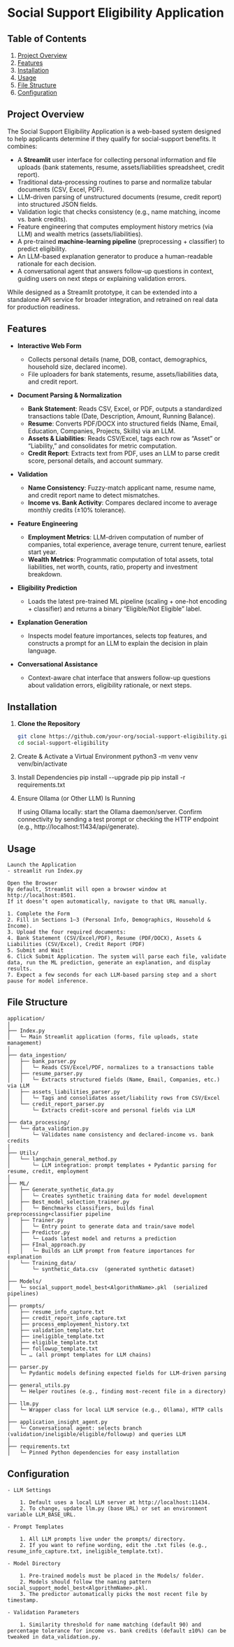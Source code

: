 # Social Support Eligibility Application

## Table of Contents

1. [Project Overview](#project-overview)  
2. [Features](#features)  
3. [Installation](#installation)  
4. [Usage](#usage)  
5. [File Structure](#file-structure)  
6. [Configuration](#configuration)  


## Project Overview

The Social Support Eligibility Application is a web-based system designed to help applicants determine if they qualify for social-support benefits. It combines:

- A **Streamlit** user interface for collecting personal information and file uploads (bank statements, resume, assets/liabilities spreadsheet, credit report).  
- Traditional data-processing routines to parse and normalize tabular documents (CSV, Excel, PDF).  
- LLM-driven parsing of unstructured documents (resume, credit report) into structured JSON fields.  
- Validation logic that checks consistency (e.g., name matching, income vs. bank credits).  
- Feature engineering that computes employment history metrics (via LLM) and wealth metrics (assets/liabilities).  
- A pre-trained **machine-learning pipeline** (preprocessing + classifier) to predict eligibility.  
- An LLM-based explanation generator to produce a human-readable rationale for each decision.  
- A conversational agent that answers follow-up questions in context, guiding users on next steps or explaining validation errors.

While designed as a Streamlit prototype, it can be extended into a standalone API service for broader integration, and retrained on real data for production readiness.


## Features

- **Interactive Web Form**  
  - Collects personal details (name, DOB, contact, demographics, household size, declared income).  
  - File uploaders for bank statements, resume, assets/liabilities data, and credit report.

- **Document Parsing & Normalization**  
  - **Bank Statement**: Reads CSV, Excel, or PDF, outputs a standardized transactions table (Date, Description, Amount, Running Balance).  
  - **Resume**: Converts PDF/DOCX into structured fields (Name, Email, Education, Companies, Projects, Skills) via an LLM.  
  - **Assets & Liabilities**: Reads CSV/Excel, tags each row as “Asset” or “Liability,” and consolidates for metric computation.  
  - **Credit Report**: Extracts text from PDF, uses an LLM to parse credit score, personal details, and account summary.

- **Validation**  
  - **Name Consistency**: Fuzzy-match applicant name, resume name, and credit report name to detect mismatches.  
  - **Income vs. Bank Activity**: Compares declared income to average monthly credits (±10% tolerance).

- **Feature Engineering**  
  - **Employment Metrics**: LLM-driven computation of number of companies, total experience, average tenure, current tenure, earliest start year.  
  - **Wealth Metrics**: Programmatic computation of total assets, total liabilities, net worth, counts, ratio, property and investment breakdown.

- **Eligibility Prediction**  
  - Loads the latest pre-trained ML pipeline (scaling + one-hot encoding + classifier) and returns a binary “Eligible/Not Eligible” label.

- **Explanation Generation**  
  - Inspects model feature importances, selects top features, and constructs a prompt for an LLM to explain the decision in plain language.

- **Conversational Assistance**  
  - Context-aware chat interface that answers follow-up questions about validation errors, eligibility rationale, or next steps.

## Installation

1. **Clone the Repository**  
   ```bash
   git clone https://github.com/your-org/social-support-eligibility.git
   cd social-support-eligibility

2. Create & Activate a Virtual Environment
    python3 -m venv venv
    venv/bin/activate

3. Install Dependencies
    pip install --upgrade pip
    pip install -r requirements.txt

4. Ensure Ollama (or Other LLM) Is Running

    If using Ollama locally: start the Ollama daemon/server.
    Confirm connectivity by sending a test prompt or checking the HTTP endpoint (e.g., http://localhost:11434/api/generate).


## Usage
    Launch the Application
    - streamlit run Index.py

    Open the Browser
    By default, Streamlit will open a browser window at http://localhost:8501.
    If it doesn’t open automatically, navigate to that URL manually.

    1. Complete the Form
    2. Fill in Sections 1–3 (Personal Info, Demographics, Household & Income).
    3. Upload the four required documents:
    4. Bank Statement (CSV/Excel/PDF), Resume (PDF/DOCX), Assets & Liabilities (CSV/Excel), Credit Report (PDF)
    5. Submit and Wait
    6. Click Submit Application. The system will parse each file, validate data, run the ML prediction, generate an explanation, and display results.
    7. Expect a few seconds for each LLM‐based parsing step and a short pause for model inference.


## File Structure
```
application/
│
├── Index.py
│   └─ Main Streamlit application (forms, file uploads, state management)
│
├── data_ingestion/
│   ├── bank_parser.py
│   │   └─ Reads CSV/Excel/PDF, normalizes to a transactions table
│   ├── resume_parser.py
│   │   └─ Extracts structured fields (Name, Email, Companies, etc.) via LLM
│   ├── assets_liabilities_parser.py
│   │   └─ Tags and consolidates asset/liability rows from CSV/Excel
│   └── credit_report_parser.py
│       └─ Extracts credit-score and personal fields via LLM
│
├── data_processing/
│   └── data_validation.py
│       └─ Validates name consistency and declared-income vs. bank credits
│
├── Utils/
│   └── langchain_general_method.py
│       └─ LLM integration: prompt templates + Pydantic parsing for resume, credit, employment
│
├── ML/
│   ├── Generate_synthetic_data.py
│   │   └─ Creates synthetic training data for model development
│   ├── Best_model_selection_trainer.py
│   │   └─ Benchmarks classifiers, builds final preprocessing+classifier pipeline
│   ├── Trainer.py
│   │   └─ Entry point to generate data and train/save model
│   ├── Predictor.py
│   │   └─ Loads latest model and returns a prediction
│   ├── FInal_approach.py
│   │   └─ Builds an LLM prompt from feature importances for explanation
│   └── Training_data/
│       └─ synthetic_data.csv  (generated synthetic dataset)
│
├── Models/
│   └─ social_support_model_best<AlgorithmName>.pkl  (serialized pipelines)
│
├── prompts/
│   ├── resume_info_capture.txt
│   ├── credit_report_info_capture.txt
│   ├── process_employement_history.txt
│   ├── validation_template.txt
│   ├── ineligible_template.txt
│   ├── eligible_template.txt
│   ├── followup_template.txt
│   └─ … (all prompt templates for LLM chains)
│
├── parser.py
│   └─ Pydantic models defining expected fields for LLM-driven parsing
│
├── general_utils.py
│   └─ Helper routines (e.g., finding most-recent file in a directory)
│
├── llm.py
│   └─ Wrapper class for local LLM service (e.g., Ollama), HTTP calls
│
├── application_insight_agent.py
│   └─ Conversational agent: selects branch (validation/ineligible/eligible/followup) and queries LLM
│
├── requirements.txt
│   └─ Pinned Python dependencies for easy installation
```

## Configuration
    - LLM Settings

        1. Default uses a local LLM server at http://localhost:11434.
        2. To change, update llm.py (base URL) or set an environment variable LLM_BASE_URL.

    - Prompt Templates

        1. All LLM prompts live under the prompts/ directory.
        2. If you want to refine wording, edit the .txt files (e.g., resume_info_capture.txt, ineligible_template.txt).

    - Model Directory

        1. Pre-trained models must be placed in the Models/ folder.
        2. Models should follow the naming pattern social_support_model_best<AlgorithmName>.pkl.
        3. The predictor automatically picks the most recent file by timestamp.

    - Validation Parameters

        1. Similarity threshold for name matching (default 90) and percentage tolerance for income vs. bank credits (default ±10%) can be tweaked in data_validation.py.